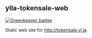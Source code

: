 ## ylla-tokensale-web

[![Greenkeeper badge](https://badges.greenkeeper.io/ylla-platform/ylla-tokensale-web.svg)](https://greenkeeper.io/)

Static web site for http://tokensale.yl.la

